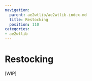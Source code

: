 ```yaml
---
navigation:
  parent: ae2wtlib/ae2wtlib-index.md
  title: Restocking
  position: 110
categories:
- ae2wtlib
---
```


# Restocking

[WIP]
